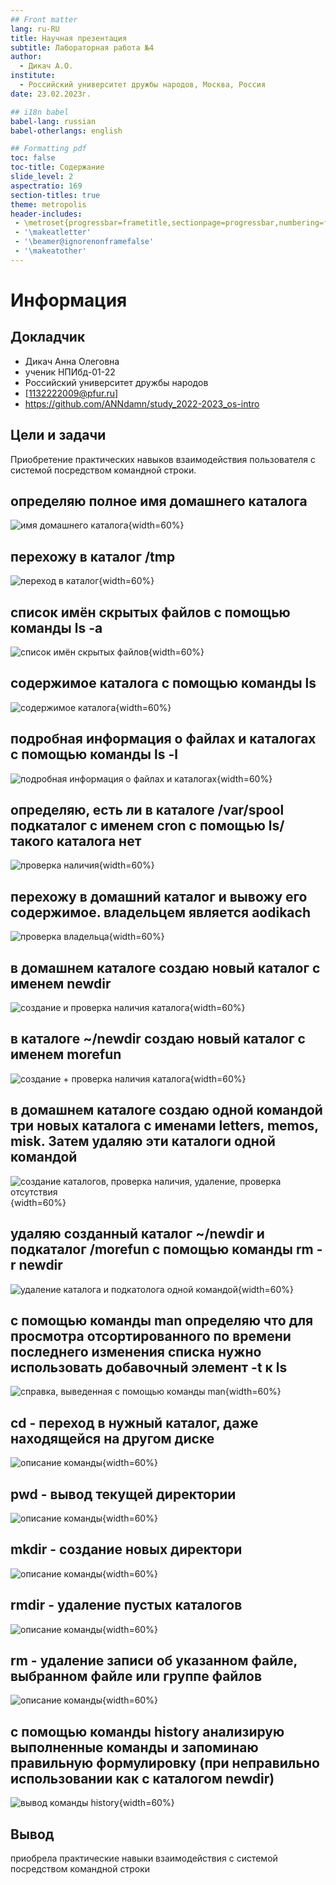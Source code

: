 ```yaml
---
## Front matter
lang: ru-RU
title: Научная презентация
subtitle: Лабораторная работа №4
author:
  - Дикач А.О.
institute:
  - Российский университет дружбы народов, Москва, Россия
date: 23.02.2023г.

## i18n babel
babel-lang: russian
babel-otherlangs: english

## Formatting pdf
toc: false
toc-title: Содержание
slide_level: 2
aspectratio: 169
section-titles: true
theme: metropolis
header-includes:
 - \metroset{progressbar=frametitle,sectionpage=progressbar,numbering=fraction}
 - '\makeatletter'
 - '\beamer@ignorenonframefalse'
 - '\makeatother'
---
```


# Информация

## Докладчик


  * Дикач Анна Олеговна
  * ученик НПИбд-01-22
  * Российский университет дружбы народов
  * [1132222009@pfur.ru]
  * <https://github.com/ANNdamn/study_2022-2023_os-intro>

## Цели и задачи

Приобретение практических навыков взаимодействия пользователя с системой посредством командной строки.

## определяю полное имя домашнего каталога

![имя домашнего каталога](image/pic1.png){width=60%}

## перехожу в каталог  /tmp

![переход в каталог](image/pic2.png){width=60%}

## список имён скрытых файлов с помощью команды ls -a

![список имён скрытых файлов](image/pic3.png){width=60%}

## содержимое каталога с помощью команды ls

![содержимое каталога](image/pic4.png){width=60%}

## подробная информация о файлах и каталогах с помощью команды ls -l

![подробная информация о файлах и каталогах](image/pic5.png){width=60%}

## определяю, есть ли в каталоге /var/spool подкаталог с именем cron с помощью ls/ такого каталога нет

![проверка наличия](image/pic6.png){width=60%}

## перехожу в домашний каталог и вывожу его содержимое. владельцем является aodikach

![проверка владельца](image/pic7.png){width=60%}

## в домашнем каталоге создаю новый каталог с именем newdir 

![создание и проверка наличия каталога](image/pic8.png){width=60%}

## в каталоге ~/newdir создаю новый каталог с именем morefun

![создание + проверка наличия каталога](image/pic9.png){width=60%}

## в домашнем каталоге создаю одной командой три новых каталога с именами letters, memos, misk. Затем удаляю эти каталоги одной командой

![создание каталогов, проверка наличия, удаление, проверка отсутствия](image/pic10.png){width=60%}

## удаляю созданный каталог ~/newdir и подкаталог /morefun с помощью команды rm -r newdir

![удаление каталога и подкатолога одной командой](image/pic11.png){width=60%}

## с помощью команды man определяю что для просмотра отсортированного по времени последнего изменения списка нужно использовать добавочный элемент -t к ls 

![справка, выведенная с помощью команды man](image/pic12.png){width=60%}

## cd - переход в нужный каталог, даже находящейся на другом диске

![описание команды](image/pic13.png){width=60%}

## pwd - вывод текущей директории

![описание команды](image/pic14.png){width=60%}

## mkdir - создание новых директори

![описание команды](image/pic15.png){width=60%}

## rmdir - удаление пустых каталогов

![описание команды](image/pic16.png){width=60%}

## rm - удаление записи об указанном файле, выбранном файле или группе файлов

![описание команды](image/pic18.png){width=60%}

## с помощью команды history анализирую выполненные команды и запоминаю правильную формулировку (при неправильно использовании как с каталогом newdir)

![вывод команды history](image/pic19.png){width=60%}


## Вывод 

приобрела практические навыки взаимодействия с системой посредством командной строки


